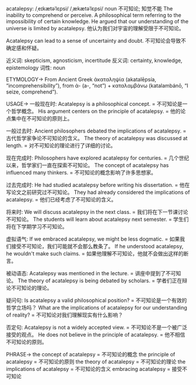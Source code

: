 acatalepsy: /ˌeɪkætəˈlɛpsi/ /ˌækætəˈlɛpsi/
noun
不可知论; 知觉不能
The inability to comprehend or perceive.  A philosophical term referring to the impossibility of certain knowledge.
He argued that our understanding of the universe is limited by acatalepsy. 他认为我们对宇宙的理解受限于不可知论。

Acatalepsy can lead to a sense of uncertainty and doubt.  不可知论会导致不确定感和怀疑。

近义词: skepticism, agnosticism, incertitude
反义词: certainty, knowledge, epistemology
词性: noun

ETYMOLOGY->
From Ancient Greek ἀκαταληψία (akatalēpsía, “incomprehensibility”), from ἀ- (a-, “not”) + καταλαμβάνω (katalambánō, “I seize, comprehend”).


USAGE->
一般现在时:
Acatalepsy is a philosophical concept. = 不可知论是一个哲学概念。
His argument centers on the principle of acatalepsy. = 他的论点集中在不可知论的原则上。

一般过去时:
Ancient philosophers debated the implications of acatalepsy. = 古代哲学家争论不可知论的含义。
The theory of acatalepsy was discussed at length. =  对不可知论的理论进行了详细的讨论。

现在完成时:
Philosophers have explored acatalepsy for centuries. =  几个世纪以来，哲学家们一直在探索不可知论。
The concept of acatalepsy has influenced many thinkers. =  不可知论的概念影响了许多思想家。

过去完成时:
He had studied acatalepsy before writing his dissertation. = 他在写论文之前研究过不可知论。
They had already considered the implications of acatalepsy. = 他们已经考虑了不可知论的含义。

将来时:
We will discuss acatalepsy in the next class. = 我们将在下一节课讨论不可知论。
The students will learn about acatalepsy next semester. = 学生们将在下学期学习不可知论。

虚拟语气:
If we embraced acatalepsy, we might be less dogmatic. = 如果我们接受不可知论，我们可能就不会那么教条了。
If he understood acatalepsy, he wouldn't make such claims. = 如果他理解不可知论，他就不会做出这样的断言。


被动语态:
Acatalepsy was mentioned in the lecture. =  讲座中提到了不可知论。
The theory of acatalepsy is being debated by scholars. =  学者们正在辩论不可知论的理论。


疑问句:
Is acatalepsy a valid philosophical position? = 不可知论是一个有效的哲学立场吗？
What are the implications of acatalepsy for our understanding of reality? = 不可知论对我们理解现实有什么影响？

否定句:
Acatalepsy is not a widely accepted view. = 不可知论不是一个被广泛接受的观点。
He does not believe in the principle of acatalepsy. = 他不相信不可知论的原则。


PHRASE->
the concept of acatalepsy = 不可知论的概念
the principle of acatalepsy = 不可知论的原则
the theory of acatalepsy = 不可知论的理论
the implications of acatalepsy = 不可知论的含义
embracing acatalepsy = 接受不可知论
